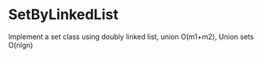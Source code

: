 # SetByLinkedList
Implement a set class using doubly linked list, union O(m1+m2), Union sets O(nlgn)
